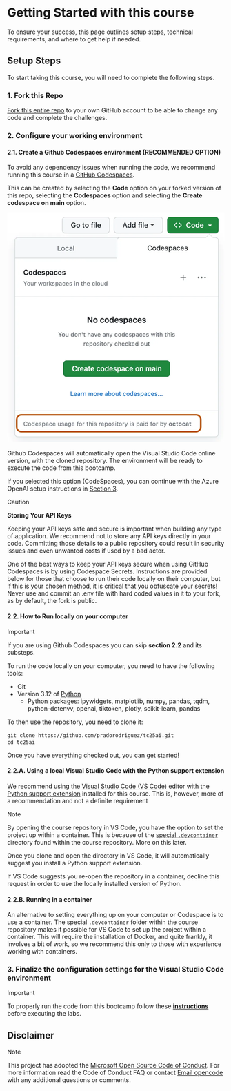# Getting Started with this course

To ensure your success, this page outlines setup steps, technical requirements, and where to get help if needed.

## Setup Steps

To start taking this course, you will need to complete the following steps.

### 1. Fork this Repo

[Fork this entire repo](https://github.com/pradorodriguez/tc25ai/fork) to your own GitHub account to be able to change any code and complete the challenges.

### 2. Configure your working environment

#### 2.1. Create a Github Codespaces environment (RECOMMENDED OPTION)

To avoid any dependency issues when running the code, we recommend running this course in a [GitHub Codespaces](https://github.com/features/codespaces).

This can be created by selecting the **Code** option on your forked version of this repo, selecting the **Codespaces** option and selecting the **Create codespace on main** option.

![Dialog showing buttons to create a codespace](./images/who-will-pay.webp)

Github Codespaces will automatically open the Visual Studio Code online version, with the cloned repository. The environment will be ready to execute the code from this bootcamp.

If you selected this option (CodeSpaces), you can continue with the Azure OpenAI setup instructions in [Section 3](#3-finalize-the-configuration-settings-for-the-visual-studio-code-environment).

> [!CAUTION]
> **Storing Your API Keys**
>
> Keeping your API keys safe and secure is important when building any type of application. We recommend not to store any API keys directly in your code. Committing those details to a public repository could result in security issues and even unwanted costs if used by a bad actor.

One of the best ways to keep your API keys secure when using GitHub Codespaces is by using Codespace Secrets. Instructions are provided below for those that choose to run their code locally on their computer, but if this is your chosen method, it is critical that you obfuscate your secrets!  Never use and commit an .env file with hard coded values in it to your fork, as by default, the fork is public.  

#### 2.2. How to Run locally on your computer

> [!IMPORTANT]
> If you are using Github Codespaces you can skip **section 2.2** and its substeps.

To run the code locally on your computer, you need to have the following tools:

* Git
* Version 3.12 of [Python](https://www.python.org/downloads/)
  * Python packages: ipywidgets, matplotlib, numpy, pandas, tqdm, python-dotenvv, openai, tiktoken, plotly, scikit-learn, pandas

To then use the repository, you need to clone it:

```shell
git clone https://github.com/pradorodriguez/tc25ai.git
cd tc25ai
```

Once you have everything checked out, you can get started!

#### 2.2.A. Using a local Visual Studio Code with the Python support extension

We recommend using the [Visual Studio Code (VS Code)](https://code.visualstudio.com/) editor with the [Python support extension](https://marketplace.visualstudio.com/items?itemName=ms-python.python) installed for this course. This is, however, more of a recommendation and not a definite requirement

> [!NOTE]  
> By opening the course repository in VS Code, you have the option to set the project up within a container. This is because of the [special `.devcontainer`](https://code.visualstudio.com/docs/devcontainers/containers?itemName=ms-python.python) directory found within the course repository. More on this later.
>
> Once you clone and open the directory in VS Code, it will automatically suggest you install a Python support extension.
>
> If VS Code suggests you re-open the repository in a container, decline this request in order to use the locally installed version of Python.

#### 2.2.B. Running in a container

An alternative to setting everything up on your computer or Codespace is to use a container. The special `.devcontainer` folder within the course repository makes it possible for VS Code to set up the project within a container. This will require the installation of Docker, and quite frankly, it involves a bit of work, so we recommend this only to those with experience working with containers.

### 3. Finalize the configuration settings for the Visual Studio Code environment

> [!IMPORTANT]  
> To properly run the code from this bootcamp follow these **[instructions](./SETUP.md)** before executing the labs.

## Disclaimer

> [!NOTE]
> This project has adopted the [Microsoft Open Source Code of Conduct](https://opensource.microsoft.com/codeofconduct/). For more information read the Code of Conduct FAQ or contact [Email opencode](opencode@microsoft.com) with any additional questions or comments.
